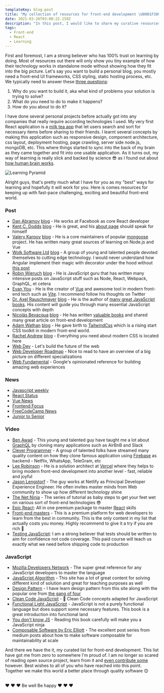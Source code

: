 ```yaml
---
templateKey: blog-post
title: "My collection of resources for front-end development \U0001F389"
date: 2021-03-26T03:00:22.159Z
description: "In this post, I would like to share my curative resources for mastering front-end skills. This has worked extremely well for me over years. Hopefully it will do for others. Stay tuned and read on guys \U0001F60E"
tags:
  - Front-end
  - React
  - Learning
---
```

First and foremost, I am a strong believer who has 100% trust on learning by doing. Most of resources out there will only show you tiny example of how their technology works in standalone mode without showing how they fit into the big picture. Let's say you want to build a personal blog, you mostly need a front-end UI frameworks, CSS styling, static hosting process, etc. We typically need to answer these [three questions](https://www.youtube.com/watch?v=u4ZoJKF_VuA):

1. Why do you want to build it, aka what kind of problems your solution is trying to solve?
2. What do you need to do to make it happens?
3. How do you about to do it?

I have done several personal projects before actually got into any companies that really require according technologies I used. My very first React application is a [milk tea app](https://delivery-now-milktea.netlify.app/) that let users search and sort for necessary items before sharing to their friends. I learnt several concepts by making this application such as responsive design, component architecture, css layout, deployment hosting, page crawling, server side node.js, mongoDB, etc. This where things started to sync into the back of my brain as they came together and fit into one usable application. As it turns out, my way of learning is really slick and backed by science 😎 as I found out about [how human brain works](https://blogs.aspect.com/learning-by-doing-technology-in-the-flipped-classroom/).

![Learning Pyramid](/img/learningpyramid.png "Learning Pyramid")

Alright guys, that's pretty much what I have for you as my "best" ways for learning and hopefully it will work for you. Here is comes resources for keeping up with fast-pace challenging, exciting and beautiful front-end world.

### Post

* [Dan Abramov](https://twitter.com/dan_abramov) [blog](https://overreacted.io/) - He works at Facebook as core React developer
* [Kent C. Dodds](https://twitter.com/kentcdodds) [blog](https://kentcdodds.com/about/) - He is great, and his [about page](https://kentcdodds.com/about/) should speak for himself
* [Valery Karpov](https://twitter.com/code_barbarian) [blog](https://thecodebarbarian.com/tag/mongodb.html) - He is a core maintainers of popular [mongoose](https://mongoosejs.com/) project. He has written many great sources of learning on Node.js and Vue
* [Wolk Software Ltd](https://twitter.com/WolkSoftwareLtd) [blog](http://blog.wolksoftware.com/) - A group of young and talented people devoted themselves to cutting edge technology. I would never understand how Angular implement their magic with decorator under the hood without [this post](http://blog.wolksoftware.com/decorators-reflection-javascript-typescript)
* [Robin Wieruch](https://twitter.com/rwieruch) [blog](https://www.robinwieruch.de/blog) - He is JavaScript guru that has written many intensive posts on JavaScript stuff such as Node, React, Webpack, GraphQL, et cetera
* [Evan You](https://twitter.com/youyuxi) -  He is the creator of [Vue](https://v3.vuejs.org/) and awesome tool in modern front-end tech such as [Vite](https://vitejs.dev/). I recommend follow his thoughts on Twitter
* [Dr. Axel Rauschmayer](https://twitter.com/rauschma) [blog](https://2ality.com/) - He is the author of [many great JavaScript books](https://exploringjs.com/). His content will guide you through many essential JavaScript concepts with depth
* [Nicolás Bevacqua](https://twitter.com/nzgb) [blog](https://twitter.com/nzgb) - He has written [valuable books](https://ponyfoo.com/books) and shared many great article on front-end development
* [Adam Wathan](https://twitter.com/adamwathan) [blog](https://adamwathan.me/) - He gave birth to [TailwindCss](https://tailwindcss.com/) which is a rising start CSS toolkit in modern front-end world.
* [Rachel Andrew](https://twitter.com/rachelandrew) [blog](https://rachelandrew.co.uk/css/) -  Everything you need about modern CSS is located here
* [Web Dev](https://web.dev/) - Let's build the future of the web
* [Web Developer Roadmap](https://github.com/kamranahmedse/developer-roadmap) - Nice to read to have an overview of a big picture on different specializations
* [Web Fundamental](https://developers.google.com/web/fundamentals) - Google's opinionated reference for building amazing web experiences

### News

* [Javascript weekly](https://javascriptweekly.com/)
* [React Status](https://react.statuscode.com/)
* [Vue News](https://news.vuejs.org/)
* [Frontend Focus](https://frontendfoc.us/)
* [FreeCodeCamp News](https://www.freecodecamp.org/news/)
* [Junior to Senior](https://juniortosenior.io/)

### Video

* [Ben Awad](https://www.youtube.com/user/99baddawg) -  This young and talented guy have taught me a lot about [GraphQL](https://graphql.org/) by cloning many applications such as AirBnB and Slack
* [Clever Programmer](https://www.youtube.com/channel/UCqrILQNl5Ed9Dz6CGMyvMTQ) - A group of talented folks have streamed many quality content on how they clone famous application using [Firebase](https://firebase.google.com/) as backend - Netflix, WhatsApp, TeleGram, etc
* [Lee Robinson](https://www.youtube.com/user/MaStaleee) - He is a solution architect at [Vercel](https://vercel.com/) where they helps to bring modern front-end development into another level - fast, reliable and joyful
* [Jason Lengstorf](https://www.learnwithjason.dev/) - The guy works at Netlify as Principal Developer Experience Engineer. He often invites master minds from Web community to show up how different technology shine
* [The Net Ninja](https://www.youtube.com/channel/UCW5YeuERMmlnqo4oq8vwUpg) - The series of tutorial as baby steps to get your feet wet on various sort of front-end technologies 😎
* [Epic React](https://epicreact.dev/): All in one premium package to master [React](https://reactjs.org/) skills
* [Front-end masters](https://frontendmasters.com/)  - This is a premium platform for web developers to learn from the best in community. This is the only content in my list that actually costs you money. Highly recommend to give it a try if you are rich 🤑
* [Testing JavaScript](https://testingjavascript.com/):  I am a strong believer that tests should be written to aim for confidence not code coverage. This paid course will teach us exactly what we need before shipping code to production

### **JavaScript**

* [Mozilla Developers Network](https://developer.mozilla.org/en-US/) - The super great reference for any JavaScript developers to master the language
* [JavaScript Algorithm](https://github.com/trekhleb/javascript-algorithms) - This site has a lot of great content for solving different kind of solution and great for teaching purposes as well
* [Design Pattern](https://refactoring.guru/) - I have learn design pattern from this site along with the popular one from [the gang of four](https://en.wikipedia.org/wiki/Design_Patterns)
* [Clean Code JavaScript](https://github.com/ryanmcdermott/clean-code-javascript) - 🛁 Clean Code concepts adapted for JavaScript
* [Functional Light JavaScript](https://github.com/getify/Functional-Light-JS) - JavaScript is not a purely functional language but does support some necessary features. This book is a great introduction into functional land
* [You don't know JS](https://github.com/getify/You-Dont-Know-JS) - Reading this book carefully will make you a JavaScript ninja
* [Composable Software by Eric Elliott](https://gist.github.com/Geoff-Ford/51024380f4426d2bdca633d9217f9bcc) - The excellent post series from medium posts about how to make software composable for maintainability at scale

And there we have the it, my curated list for front-end development. This list have got me from zero to somewhere I'm proud of. I am no longer so scared of reading open source project, learn from it and [even contribute some](https://github.com/video-dev/hls.js/pull/3527) however. Best wishes to all of you who have reached into this point. Together we make this world a better place through quality software 😊

\
❤️ ❤️ ❤️ Be well Be happy ❤️ ❤️ ❤️
